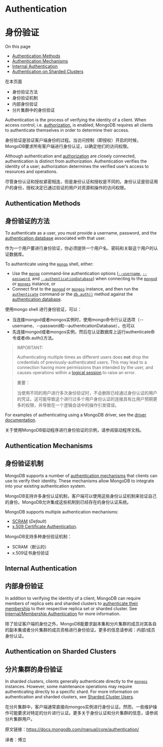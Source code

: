 # Authentication

# 身份验证

On this page

- [Authentication Methods](https://docs.mongodb.com/manual/core/authentication/#authentication-methods)
- [Authentication Mechanisms](https://docs.mongodb.com/manual/core/authentication/#authentication-mechanisms)
- [Internal Authentication](https://docs.mongodb.com/manual/core/authentication/#internal-authentication)
- [Authentication on Sharded Clusters](https://docs.mongodb.com/manual/core/authentication/#authentication-on-sharded-clusters)

在本页面

- 身份验证方法
- 身份验证机制
- 内部身份验证
- 分片集群中的身份验证

Authentication is the process of verifying the identity of a client. When access control, i.e. [authorization](https://docs.mongodb.com/manual/core/authorization/), is enabled, MongoDB requires all clients to authenticate themselves in order to determine their access.

身份验证是验证客户端身份的过程。当访问控制（即授权）开启的时候，MongoDB要求所有客户端进行身份认证，以确定他们的访问权限。

Although authentication and [authorization](https://docs.mongodb.com/manual/core/authorization/) are closely connected, authentication is distinct from authorization. Authentication verifies the identity of a user; authorization determines the verified user’s access to resources and operations.

尽管身份认证和授权紧密相连，但是身份认证和授权是不同的。身份认证是验证用户的身份，授权决定已通过验证的用户对资源和操作的访问权限。

## Authentication Methods

## 身份验证的方法

To authenticate as a user, you must provide a username, password, and the [authentication database](https://docs.mongodb.com/manual/reference/program/mongo/#mongo-shell-authentication-options) associated with that user.

作为一个用户要进行身份验证，你必须提供一个用户名、密码和关联这个用户的认证数据库。

To authenticate using the [`mongo`](https://docs.mongodb.com/manual/reference/program/mongo/#bin.mongo) shell, either:

- Use the [`mongo`](https://docs.mongodb.com/manual/reference/program/mongo/#bin.mongo) command-line authentication options ([`--username`](https://docs.mongodb.com/manual/reference/program/mongo/#cmdoption-mongo-username), [`--password`](https://docs.mongodb.com/manual/reference/program/mongo/#cmdoption-mongo-password), and [`--authenticationDatabase`](https://docs.mongodb.com/manual/reference/program/mongo/#cmdoption-mongo-authenticationdatabase)) when connecting to the [`mongod`](https://docs.mongodb.com/manual/reference/program/mongod/#bin.mongod) or [`mongos`](https://docs.mongodb.com/manual/reference/program/mongos/#bin.mongos) instance, or
- Connect first to the [`mongod`](https://docs.mongodb.com/manual/reference/program/mongod/#bin.mongod) or [`mongos`](https://docs.mongodb.com/manual/reference/program/mongos/#bin.mongos) instance, and then run the [`authenticate`](https://docs.mongodb.com/manual/reference/command/authenticate/#dbcmd.authenticate) command or the [`db.auth()`](https://docs.mongodb.com/manual/reference/method/db.auth/#db.auth) method against the [authentication database](https://docs.mongodb.com/manual/reference/program/mongo/#mongo-shell-authentication-options).

使用mongo shell 进行身份验证，可以：

- 当连接mongod或者mongos实例时，使用mongo命令行认证选项（--username、--password和--authenticationDatabase），也可以
- 先连接mongod或者mongos实例，然后在认证数据库上运行authenticate命令或者db.auth()方法。

> IMPORTANT:
>
> Authenticating multiple times as different users does **not** drop the credentials of previously-authenticated users. This may lead to a connection having more permissions than intended by the user, and causes operations within a [logical session](https://docs.mongodb.com/manual/reference/server-sessions/) to raise an error.

> 重要：
>
> 当使用不同的用户进行多次身份验证时，不会删除已经通过身份认证的用户的凭证。这可能导致这个进行过多个用户身份认证的连接具有比用户预期更多的权限，并导致在一个逻辑会话中的操作引发错误。

For examples of authenticating using a MongoDB driver, see the [driver documentation](https://docs.mongodb.com/ecosystem/drivers/).

关于使用MongoDB驱动程序进行身份验证的示例，请参阅驱动程序文档。

## Authentication Mechanisms

## 身份验证机制

MongoDB supports a number of [authentication mechanisms](https://docs.mongodb.com/manual/core/authentication-mechanisms/#security-authentication-mechanisms) that clients can use to verify their identity. These mechanisms allow MongoDB to integrate into your existing authentication system.

MongoDB支持许多身份认证机制，客户端可以使用这些身份认证机制来验证自己的身份。MongoDB允许集成这些机制到已经存在的身份认证系统。

MongoDB supports multiple authentication mechanisms:

- [SCRAM](https://docs.mongodb.com/manual/core/security-scram/#authentication-scram) (*Default*)
- [x.509 Certificate Authentication](https://docs.mongodb.com/manual/core/security-x.509/#security-auth-x509).

MongoDB支持多种身份验证机制：

- SCRAM（默认的）
- x.509证书身份验证

## Internal Authentication

## 内部身份验证

In addition to verifying the identity of a client, MongoDB can require members of replica sets and sharded clusters to [authenticate their membership](https://docs.mongodb.com/manual/core/security-internal-authentication/#inter-process-auth) to their respective replica set or sharded cluster. See [Internal/Membership Authentication](https://docs.mongodb.com/manual/core/security-internal-authentication/#inter-process-auth) for more information.

除了验证客户端的身份之外，MongoDB能要求副本集和分片集群的成员对其各自的副本集或者分片集群的成员资格进行身份验证。更多的信息请参阅：内部/成员身份认证。

## Authentication on Sharded Clusters

## 分片集群的身份验证

In sharded clusters, clients generally authenticate directly to the [`mongos`](https://docs.mongodb.com/manual/reference/program/mongos/#bin.mongos) instances. However, some maintenance operations may require authenticating directly to a specific shard. For more information on authentication and sharded clusters, see [Sharded Cluster Users](https://docs.mongodb.com/manual/core/security-users/#sharding-security).

在分片集群中，客户端通常直接向mongos实例进行身份认证。然而，一些维护操作可能要求对特定的分片进行认证。更多关于身份认证和分片集群的信息，请参阅分片集群用户。



原文链接：https://docs.mongodb.com/manual/core/authentication/

译者：傅立
